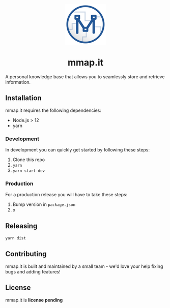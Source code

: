 <p align="center" style="text-align: center;">
  <a href="https://mmap.it/">
     <img align="center" alt="Logo" src="build/icon.png" width="128px"/>
  </a>
  <h1 align="center">mmap.it</h1>
</p>


A personal knowledge base that allows you to seamlessly store and retrieve information.



## Installation

mmap.it requires the following dependencies:

- Node.js > 12
- yarn



### Development

In development you can quickly get started by following these steps:

1. Clone this repo
2. `yarn`
3. `yarn start-dev`



### Production

For a production release you will have to take these steps:

1. Bump version in `package.json`
2. x



## Releasing
```bash
yarn dist
```



## Contributing

mmap.it is built and maintained by a small team - we'd love your help fixing bugs and adding features!



## License

mmap.it is **license pending**


